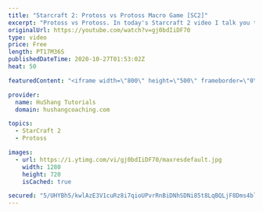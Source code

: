 ```yaml
---
title: "Starcraft 2: Protoss vs Protoss Macro Game [SC2]"
excerpt: "Protoss vs Protoss. In today's Starcraft 2 video I talk you through my thoughts as I play a macro protoss vs protoss game vs Vibe's offrace  Starcraft 2: Protoss vs Protoss Macro Game #ProtossVsProtoss  Coaching -------------------------------------------------------------------------- Website: https://www.hushangcoaching.com"
originalUrl: https://youtube.com/watch?v=gj0bdIiDF70
type: video
price: Free
length: PT17M36S
publishedDateTime: 2020-10-27T01:53:02Z
heat: 50

featuredContent: "<iframe width=\"800\" height=\"500\" frameborder=\"0\" src=\"https://www.youtube.com/embed/gj0bdIiDF70\" allow=\"accelerometer; autoplay; encrypted-media; gyroscope; picture-in-picture\" allowfullscreen></iframe>"

provider:
  name: HuShang Tutorials
  domain: hushangcoaching.com

topics:
  - StarCraft 2
  - Protoss

images:
  - url: https://i.ytimg.com/vi/gj0bdIiDF70/maxresdefault.jpg
    width: 1280
    height: 720
    isCached: true

secured: "5/UHYBh5/kwlAzE3V1cuRz8i7qioUPvrRnBiDNhSDNi85t8LqBQLjF8Dms4bllNa7Yuz+G4vbZ0HW0gMd6Ci5Xr2EU+MR6Vqj/MTeGfg+V2R0+3qvvtVPeo4E6xVWl3uVkReX2bxAlgS/F5rgzBH96ICWCtNMmL3nhoqBcVpYXK+IYCNv7NzYR//Nu0EG0qzkOLiFig8tUh+1QWGg72nszdwGtj6b+sEoQ3K3Vr5fYSUyaSNRd5u6aBhONDQu8tb2zhEj2pW9IVYCl3lLxsvn5u5R6fPWFNyooiFj3+F3lVwYxBRYpco6lT7A8Q/B553exum8qrUCXlGXKHI6uLeIgV2oZAyu0WewvI54Tq4PLLDXDpLGFjCIdIuSopDUWSN1O1CaIi6Eh81EEjBozzybJnj2pad2Z1pLEe4Fj+EBY8=;8wl+O9LbJGy88E5aqY6x+g=="
---
```


